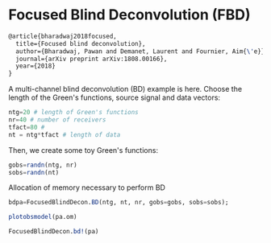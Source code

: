 # Focused Blind Deconvolution (FBD)
```latex
@article{bharadwaj2018focused,
  title={Focused blind deconvolution},
  author={Bharadwaj, Pawan and Demanet, Laurent and Fournier, Aim{\'e}},
  journal={arXiv preprint arXiv:1808.00166},
  year={2018}
}
```

A multi-channel blind deconvolution (BD) example is here. Choose the length of the Green's functions, source signal and data vectors:
```julia
ntg=20 # length of Green's functions
nr=40 # number of receivers
tfact=80 # 
nt = ntg*tfact # length of data
```
Then, we create some toy Green's functions:
```julia
gobs=randn(ntg, nr)
sobs=randn(nt)
```
Allocation of memory necessary to perform BD
```julia
bdpa=FocusedBlindDecon.BD(ntg, nt, nr, gobs=gobs, sobs=sobs);
```

```julia
plotobsmodel(pa.om)
```

```julia
FocusedBlindDecon.bd!(pa)
```
